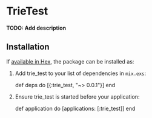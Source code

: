 # TrieTest

**TODO: Add description**

## Installation

If [available in Hex](https://hex.pm/docs/publish), the package can be installed as:

  1. Add trie_test to your list of dependencies in `mix.exs`:

        def deps do
          [{:trie_test, "~> 0.0.1"}]
        end

  2. Ensure trie_test is started before your application:

        def application do
          [applications: [:trie_test]]
        end
